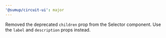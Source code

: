 ```yaml
---
'@sumup/circuit-ui': major
---
```


Removed the deprecated `children` prop from the Selector component. Use the `label` and `description` props instead.
